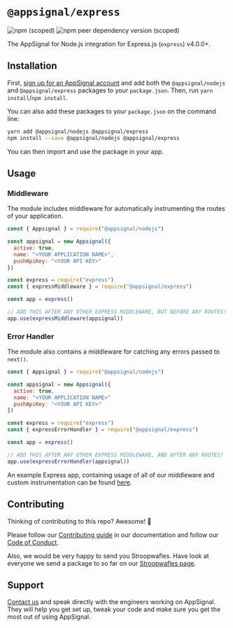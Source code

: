 # `@appsignal/express`

![npm (scoped)](https://img.shields.io/npm/v/@appsignal/express) ![npm peer dependency version (scoped)](https://img.shields.io/npm/dependency-version/@appsignal/express/peer/express)

The AppSignal for Node.js integration for Express.js (`express`) v4.0.0+.

## Installation

First, [sign up for an AppSignal account][appsignal-sign-up] and add both the `@appsignal/nodejs` and `@appsignal/express` packages to your `package.json`. Then, run `yarn install`/`npm install`.

You can also add these packages to your `package.json` on the command line:

```bash
yarn add @appsignal/nodejs @appsignal/express
npm install --save @appsignal/nodejs @appsignal/express
```

You can then import and use the package in your app. 

## Usage

### Middleware

The module includes middleware for automatically instrumenting the routes of your application.

```js
const { Appsignal } = require("@appsignal/nodejs")

const appsignal = new Appsignal({
  active: true,
  name: "<YOUR APPLICATION NAME>",
  pushApiKey: "<YOUR API KEY>"
})

const express = require("express")
const { expressMiddleware } = require("@appsignal/express")

const app = express()

// ADD THIS AFTER ANY OTHER EXPRESS MIDDLEWARE, BUT BEFORE ANY ROUTES!
app.use(expressMiddleware(appsignal))
```

### Error Handler

The module also contains a middleware for catching any errors passed to `next()`.

```js
const { Appsignal } = require("@appsignal/nodejs")

const appsignal = new Appsignal({
  active: true,
  name: "<YOUR APPLICATION NAME>"
  pushApiKey: "<YOUR API KEY>"
})

const express = require("express")
const { expressErrorHandler } = require("@appsignal/express")

const app = express()

// ADD THIS AFTER ANY OTHER EXPRESS MIDDLEWARE, AND AFTER ANY ROUTES!
app.use(expressErrorHandler(appsignal))
```

An example Express app, containing usage of all of our middleware and custom instrumentation can be found [here](https://github.com/appsignal/appsignal-examples/tree/express).

## Contributing

Thinking of contributing to this repo? Awesome! 🚀

Please follow our [Contributing guide][contributing-guide] in our documentation and follow our [Code of Conduct][coc].

Also, we would be very happy to send you Stroopwafles. Have look at everyone we send a package to so far on our [Stroopwafles page][waffles-page].

## Support

[Contact us][contact] and speak directly with the engineers working on AppSignal. They will help you get set up, tweak your code and make sure you get the most out of using AppSignal.

[appsignal]: https://appsignal.com
[appsignal-sign-up]: https://appsignal.com/users/sign_up
[contact]: mailto:support@appsignal.com
[coc]: https://docs.appsignal.com/appsignal/code-of-conduct.html
[waffles-page]: https://appsignal.com/waffles
[docs]: https://docs.appsignal.com/nodejs/
[contributing-guide]: http://docs.appsignal.com/appsignal/contributing.html
[semver]: http://semver.org/
